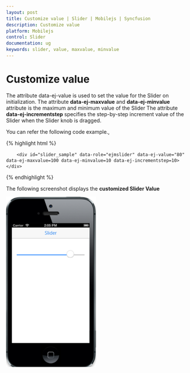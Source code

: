 ```yaml
---
layout: post
title: Customize value | Slider | Mobilejs | Syncfusion
description: Customize value
platform: Mobilejs
control: Slider
documentation: ug
keywords: slider, value, maxvalue, minvalue
---
```


# Customize value	

The attribute data-ej-value is used to set the value for the Slider on initialization. The attribute **data-ej-maxvalue**  and **data-ej-minvalue** attribute is the maximum and  minimum value of the Slider  The attribute **data-ej-incrementstep** specifies the step-by-step increment value of the Slider when the Slider knob is dragged. 

You can refer the following code example.,

{% highlight html %}

        <div id="slider_sample" data-role="ejmslider" data-ej-value="80" data-ej-maxvalue=100 data-ej-minvalue=10 data-ej-incrementstep=10></div>    

{% endhighlight %}


The following screenshot displays the **customized Slider Value**

![](Customize-value_images/Customized-value1.png) 

